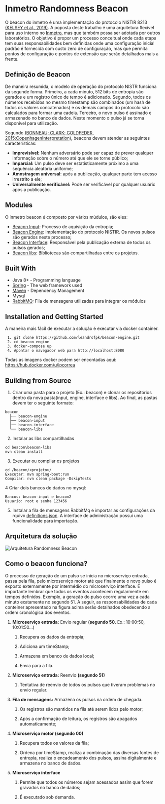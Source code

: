 # Inmetro Randomness Beacon

<!--Inmetro Beacon Engine é uma implementação do protocolo [NISTIR 8213]() do NIST.  Este projeto faz parte do Programa 
de [Mestrado em Tecnologia e Qualidade](http://www.inmetro.gov.br/ensino_e_pesquisa/mpmq/index.asp) do [Inmetro](https://www4.inmetro.gov.br/).
  O serviço pode ser encontrado aqui: https://beacon.inmetro.gov.br/
-->

O beacon do inmetro é uma implementação do protocolo NISTIR 8213 
[(KELSEY et al., 2019)](https://csrc.nist.gov/projects/interoperable-randomness-beacons).  <!-- com algumas particularidades.--> 
A poposta deste  trabalho é uma arquitetura flexível para uso interno no [Inmetro](https://www4.inmetro.gov.br/), mas que também possa ser adotada por outros laboratórios. O
objetivo é propor um processo conceitual onde cada etapa tem suas responsabilidades bem definidas onde uma configuração inicial padrão é fornecida com custo zero de configuração,
mas que permita pontos de configuração e pontos de extensão que serão detalhados mais a frente.

## Definição de Beacon

De maneira resumida, o modelo de operação do protocolo NISTR funciona da segunde forma. Primeiro, a cada minuto, 512 bits de entropia são gerados e um registro
único de tempo é adicionado. Segundo, todos os números recebidos no mesmo timestamp são combinados (um hash de todos os valores concatenados) e os demais campos do
protocolo são calculados para formar uma cadeia. Terceiro, o novo pulso é assinado e armazenado no banco de dados. Neste momento o pulso já se torna disponível para
utilização.  

Segundo [(BONNEAU; CLARK; GOLDFEDER, 2015;](https://eprint.iacr.org/2015/1015)[CopenhagenInterpretation)](http://www.copenhagen-interpretation.com/home/cryptography/cryptographic-beacons), beacons devem atender as seguintes características:

* **Imprevisível:** Nenhum adversário pode ser capaz de prever qualquer informação sobre o número até que ele se torne público;
* **Imparcial:** Um pulso deve ser estatisticamente próximo a uma sequência aleatória uniforme;	
*	**Amostragem universal:** após a publicação, qualquer parte tem acesso irrestrito a ele;
*	**Universalmente verificável:** Pode ser verificável por qualquer usuário após a publicação.

## Modules

O inmetro beacon é composto por vários múdulos, são eles:

 * [Beacon Input](https://github.com/leandrofpk/beacon-input): Processo de aquisição da entropia;
 * [Beacon Engine](https://github.com/leandrofpk/beacon-engine): Implementação do protocolo NISTIR. Os novos pulsos são gerados neste processo;
 * [Beacon Interface](https://github.com/leandrofpk/beacon-interface): Responsável pela publicação externa de todos os pulsos gerados;   
 * [Beacon libs](https://github.com/leandrofpk/beacon-libs): Bibliotecas são compartilhadas entre os projetos.

<!--
## Beacon Engine
Uma descrição...
-->


## Built With

* Java 8+ - Programming language
* [Spring](https://spring.io/) - The web framework used
* [Maven](https://maven.apache.org/) - Dependency Management
* Mysql
* [RabbitMQ](https://www.rabbitmq.com/): Fila de mensagens utilizadas para integrar os módulos

## Installation and Getting Started

A maneira mais fácil de executar a solução é executar via docker container.

```
 1. git clone https://github.com/leandrofpk/beacon-engine.git
 2. cd beacon-engine
 3. docker-compose up
 4. Apontar o navegador web para http://localhost:8080
```

Todas as imagens docker podem ser encontadas aqui: https://hub.docker.com/u/lpcorrea

## Building from Source

1. Criar uma pasta para o projeto (Ex.: beacon) e clonar os repositórios dentro da nova pasta(input, engine, interface e libs). 
Ao final, as pastas devem ter o seguinte formato:
```
beacon
  ├── beacon-engine
  ├── beacon-input
  ├── beacon-interface
  └── beacon-libs
```

2. Instalar as libs compartilhadas

```
cd beacon\beacon-libs
mvn clean install
```

3. Executar ou compilar os projetos

````
cd /beacon/<projeto>/
Executar: mvn spring-boot:run
Compilar: nvn clean package -DskipTests
````

4 Criar dois bancos de dados no mysql:
```
Bancos: beacon-input e beacon2
Usuario: root e senha 123456
````

5. Instalar a fila de mensagens RabbitMq e importar as configurações da 
rquivo [definitions.json](https://github.com/leandrofpk/beacon-engine/blob/master/docker-files/definitions.json). A 
interface de administração possui uma funcionalidade para importação.

<!--https://gist.github.com/lucianfialhobp/14326023cb7f661eaf80 -->

## Arquitetura da solução

![Arquitetura Randomness Beacon](https://github.com/leandrofpk/beacon-engine/blob/master/docs/c4-beacon-conteiner-v1.png)

## Como o beacon funciona?
<!-- Página 62 - Design da solução  -->

O processo de geração de um pulso se inicia no microserviço entrada, passa pela fila, pelo microserviço motor até que finalmente o novo pulso é exposto externamente por intermédio do microserviço interface. É importante lembrar que todos os eventos
acontecem regularmente em tempos definidos. Exemplo, a geração do pulso ocorre uma vez a cada minuto exatamente no segundo 51. A seguir, as responsabilidades de cada conteiner apresentado na figura acima serão detalhados obedecendo a ordem cronológica dos eventos.

1.  **Microserviço entrada:** Envio regular **(segundo 50.** Ex.: 10:00:50, 10:01:50...)

    1.  Recupera os dados da entropia;

    2.  Adiciona um timeStamp;

    3.  Armazena em banco de dados local;

    4.  Envia para a fila.

2.  **Microserviço entrada:** Reenvio **(segundo 51)**

    1.  Tentativa de reenvio de todos os pulsos que tiveram problemas no envio regular.

3.  **Fila de mensagens:** Armazena os pulsos na ordem de chegada.

    1.  Os registros são mantidos na fila até serem lidos pelo motor;

    2.  Após a confirmação de leitura, os registros são apagados automaticamente;

4.  **Microserviço motor (segundo 00)**

    1.  Recupera todos os valores da fila;

    2.  Ordena por timeStamp, realiza a combinação das diversas fontes de entropia, realiza o encadeamento dos pulsos, assina digitalmente e armazena no banco de dados.

5.  **Microserviço interface**

    1.  Permite que todos os números sejam acessados assim que forem gravados no banco de dados;

    2.  É executado sob demanda.



